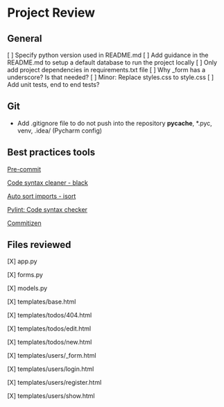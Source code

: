 # Project Review

## General

[ ] Specify python version used in README.md
[ ] Add guidance in the README.md to setup a default database to run the project locally
[ ] Only add project dependencies in requirements.txt file
[ ] Why _form has a underscore? Is that needed?
[ ] Minor: Replace styles.css to style.css
[ ] Add unit tests, end to end tests?

## Git

- Add .gitignore file to do not push into the repository __pycache__, *.pyc, venv, .idea/ (Pycharm config)

## Best practices tools

[Pre-commit](https://pre-commit.com/)

[Code syntax cleaner - black](https://github.com/psf/black)

[Auto sort imports - isort](https://github.com/PyCQA/isort)

[Pylint: Code syntax checker](https://www.pylint.org/)

[Commitizen](https://github.com/commitizen/cz-cli)

## Files reviewed

[X] app.py

[X] forms.py

[X] models.py

[X] templates/base.html

[X] templates/todos/404.html

[X] templates/todos/edit.html

[X] templates/todos/new.html

[X] templates/users/_form.html

[X] templates/users/login.html

[X] templates/users/register.html

[X] templates/users/show.html
